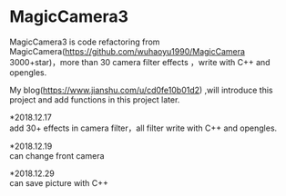 # MagicCamera3
MagicCamera3 is code refactoring from MagicCamera(https://github.com/wuhaoyu1990/MagicCamera 3000+star)，more than 30 camera filter effects ，write with C++ and opengles.</br>

My blog(https://www.jianshu.com/u/cd0fe10b01d2) ,will introduce this project and add functions in this project later.

*2018.12.17</br>
add 30+ effects in camera filter，all filter write with C++ and opengles.</br>

*2018.12.19 </br>
can change front camera </br>

*2018.12.29 </br>
can save picture with C++ </br>


